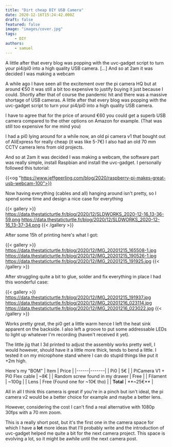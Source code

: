 ```yaml
---
title: "Dirt cheap DIY USB Camera"
date: 2020-12-16T15:24:42.000Z
draft: false
featured: false
image: "images/cover.jpg"
tags:
    - DIY
authors:
    - samuel
---
```


A little after that every blog was popping with the uvc-gadget script to turn your pi4/pi0 into a high quality USB camera. [...] And so at 2am it was decided I was making a webcam

<!--more-->


A while ago I have seen all the excitement over the pi camera HQ but at around €50 it was still a bit too expensive to justify buying it just because I could. Shortly after that of course the pandemic hit and there was a massive shortage of USB cameras. A little after that every blog was popping with the uvc-gadget script to turn your pi4/pi0 into a high quality USB camera. 

I have to agree that for the price of around €60 you could get a superb USB camera compared to the other options on Amazon for example. (That was still too expensive for me mind you)

I had a pi0 lying around for a while now, an old pi camera v1 that bought out of AliExpress for really cheap (it was like 5-7€) I also had an old 70 mm CCTV camera lens from old projects. 

And so at 2am it was decided I was making a webcam, the software part was really simple, install Raspbian and install the uvc-gadget. I personally followed this tutorial:

{{<og "https://www.jeffgeerling.com/blog/2020/raspberry-pi-makes-great-usb-webcam-100">}}

Now having everything (cables and all) hanging around isn't pretty, so I spend some time and design a nice case for everything

{{< gallery >}}
https://data.thestaticturtle.fr/blog/2020/12/SLDWORKS_2020-12-16_13-36-59.png
https://data.thestaticturtle.fr/blog/2020/12/SLDWORKS_2020-12-16_13-37-34.png
{{< /gallery >}}

After some 15h of printing here's what I got:

{{< gallery >}}
https://data.thestaticturtle.fr/blog/2020/12/IMG_20201215_165508-1.jpg
https://data.thestaticturtle.fr/blog/2020/12/IMG_20201215_190526-1.jpg
https://data.thestaticturtle.fr/blog/2020/12/IMG_20201215_191925.jpg
{{< /gallery >}}

After struggling quite a bit to glue, solder and fix everything in place I had this wonderful case:

{{< gallery >}}
https://data.thestaticturtle.fr/blog/2020/12/IMG_20201215_191937.jpg
https://data.thestaticturtle.fr/blog/2020/12/IMG_20201216_023114.jpg
https://data.thestaticturtle.fr/blog/2020/12/IMG_20201216_023022.jpg
{{< /gallery >}}

Works pretty great, the pi0 get a little warm hence I left the heat sink apparent on the backside. I also left a groove to put some addressable LEDs to light up whatever I'm recording (haven't received it yet).

The little jig that I 3d printed to adjust the assembly works pretty well, I would however, should have it a little more thick, tends to bend a little. I tested it on my microphone stand where I can do stupid things like put it +2m high.

Here's my "BOM"
| Item | Price |
|------|-------|
| Pi0 | 5€ |
| PiCamera V1 + Pi0 Flex cable | ~8€ |
| Random screw found in my drawer | Free |
| Filament | ~100g |
| Lens | Free (Found one for ~10€ tho) |
| **Total** | **~25€** |

All in all I think this camera is great if you're in a pinch but isn't ideal, the pi camera v2 would be a better choice for example and maybe a better lens.

However, considering the cost I can't find a real alternative with 1080p 30fps with a 70 mm zoom.

This is a really short post, but it's the first one in the camera space for which I have a **lot** more ideas that I'll probably write and the introduction of uvc-gadget helped me quite a bit for the next camera project. This space is evolving a lot, so it might be awhile until the next camera post.
